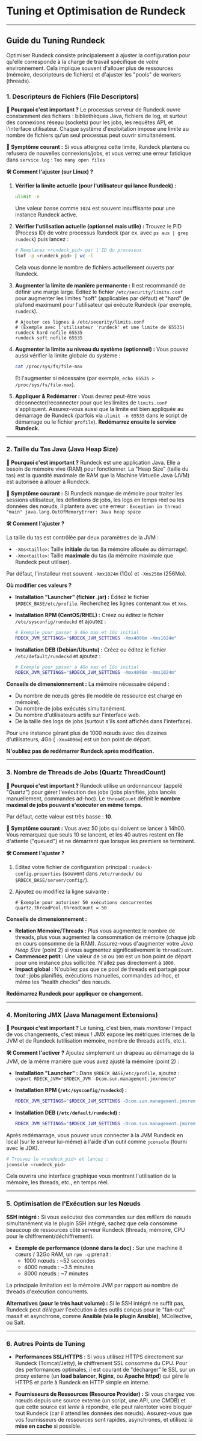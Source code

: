 # Tuning et Optimisation de Rundeck

-----

## Guide du Tuning Rundeck

Optimiser Rundeck consiste principalement à ajuster la configuration pour qu'elle corresponde à la charge de travail spécifique de *votre* environnement. Cela implique souvent d'allouer plus de ressources (mémoire, descripteurs de fichiers) et d'ajuster les "pools" de workers (threads).

### 1\. Descripteurs de Fichiers (File Descriptors)

**🤔 Pourquoi c'est important ?**
Le processus serveur de Rundeck ouvre constamment des fichiers : bibliothèques Java, fichiers de log, et surtout des connexions réseau (sockets) pour les jobs, les requêtes API, et l'interface utilisateur. Chaque système d'exploitation impose une limite au nombre de fichiers qu'un seul processus peut ouvrir simultanément.

**🚨 Symptôme courant :**
Si vous atteignez cette limite, Rundeck plantera ou refusera de nouvelles connexions/jobs, et vous verrez une erreur fatidique dans `service.log` :
`Too many open files`

**🛠️ Comment l'ajuster (sur Linux) ?**

1.  **Vérifier la limite actuelle (pour l'utilisateur qui lance Rundeck) :**

    ```bash
    ulimit -n
    ```

    Une valeur basse comme `1024` est souvent insuffisante pour une instance Rundeck active.

2.  **Vérifier l'utilisation actuelle (optionnel mais utile) :**
    Trouvez le PID (Process ID) de votre processus Rundeck (par ex. avec `ps aux | grep rundeck`) puis lancez :

    ```bash
    # Remplacez <rundeck_pid> par l'ID du processus
    lsof -p <rundeck_pid> | wc -l
    ```

    Cela vous donne le nombre de fichiers actuellement ouverts par Rundeck.

3.  **Augmenter la limite de manière permanente :**
    Il est recommandé de définir une marge large. Éditez le fichier `/etc/security/limits.conf` pour augmenter les limites "soft" (applicables par défaut) et "hard" (le plafond maximum) pour l'utilisateur qui exécute Rundeck (par exemple, `rundeck`).

    ```text
    # Ajouter ces lignes à /etc/security/limits.conf
    # (Exemple avec l'utilisateur 'rundeck' et une limite de 65535)
    rundeck hard nofile 65535
    rundeck soft nofile 65535
    ```

4.  **Augmenter la limite au niveau du système (optionnel) :**
    Vous pouvez aussi vérifier la limite globale du système :

    ```bash
    cat /proc/sys/fs/file-max
    ```

    Et l'augmenter si nécessaire (par exemple, `echo 65535 > /proc/sys/fs/file-max`).

5.  **Appliquer & Redémarrer :**
    Vous devrez peut-être vous déconnecter/reconnecter pour que les limites de `limits.conf` s'appliquent. Assurez-vous aussi que la limite est bien appliquée au démarrage de Rundeck (parfois via `ulimit -n 65535` dans le script de démarrage ou le fichier `profile`).
    **Redémarrez ensuite le service Rundeck.**

-----

### 2\. Taille du Tas Java (Java Heap Size)

**🤔 Pourquoi c'est important ?**
Rundeck est une application Java. Elle a besoin de mémoire vive (RAM) pour fonctionner. La "Heap Size" (taille du tas) est la quantité maximale de RAM que la Machine Virtuelle Java (JVM) est autorisée à allouer à Rundeck.

**🚨 Symptôme courant :**
Si Rundeck manque de mémoire pour traiter les sessions utilisateur, les définitions de jobs, les logs en temps réel ou les données des nœuds, il plantera avec une erreur :
`Exception in thread "main" java.lang.OutOfMemoryError: Java heap space`

**🛠️ Comment l'ajuster ?**

La taille du tas est contrôlée par deux paramètres de la JVM :

  * `-Xms<taille>`: Taille **initiale** du tas (la mémoire allouée au démarrage).
  * `-Xmx<taille>`: Taille **maximale** du tas (la mémoire maximale que Rundeck peut utiliser).

Par défaut, l'installeur met souvent `-Xmx1024m` (1Go) et `-Xms256m` (256Mo).

**Où modifier ces valeurs ?**

  * **Installation "Launcher" (fichier .jar) :**
    Éditez le fichier `$RDECK_BASE/etc/profile`. Recherchez les lignes contenant `Xmx` et `Xms`.

  * **Installation RPM (CentOS/RHEL) :**
    Créez ou éditez le fichier `/etc/sysconfig/rundeckd` et ajoutez :

    ```bash
    # Exemple pour passer à 4Go max et 1Go initial
    RDECK_JVM_SETTINGS="$RDECK_JVM_SETTINGS -Xmx4096m -Xms1024m"
    ```

  * **Installation DEB (Debian/Ubuntu) :**
    Créez ou éditez le fichier `/etc/default/rundeckd` et ajoutez :

    ```bash
    # Exemple pour passer à 4Go max et 1Go initial
    RDECK_JVM_SETTINGS="$RDECK_JVM_SETTINGS -Xmx4096m -Xms1024m"
    ```

**Conseils de dimensionnement :**
La mémoire nécessaire dépend :

  * Du nombre de nœuds gérés (le modèle de ressource est chargé en mémoire).
  * Du nombre de jobs exécutés simultanément.
  * Du nombre d'utilisateurs actifs sur l'interface web.
  * De la taille des logs de jobs (surtout s'ils sont affichés dans l'interface).

Pour une instance gérant plus de 1000 nœuds avec des dizaines d'utilisateurs, 4Go ( `-Xmx4096m`) est un bon point de départ.

**N'oubliez pas de redémarrer Rundeck après modification.**

-----

### 3\. Nombre de Threads de Jobs (Quartz ThreadCount)

**🤔 Pourquoi c'est important ?**
Rundeck utilise un ordonnanceur (appelé "Quartz") pour gérer l'exécution des jobs (jobs planifiés, jobs lancés manuellement, commandes ad-hoc). Le `threadCount` définit le **nombre maximal de jobs pouvant s'exécuter en même temps**.

Par défaut, cette valeur est très basse : **10**.

**🚨 Symptôme courant :**
Vous avez 50 jobs qui doivent se lancer à 14h00. Vous remarquez que seuls 10 se lancent, et les 40 autres restent en file d'attente ("queued") et ne démarrent que lorsque les premiers se terminent.

**🛠️ Comment l'ajuster ?**

1.  Éditez votre fichier de configuration principal : `rundeck-config.properties` (souvent dans `/etc/rundeck/` ou `$RDECK_BASE/server/config/`).

2.  Ajoutez ou modifiez la ligne suivante :

    ```properties
    # Exemple pour autoriser 50 exécutions concurrentes
    quartz.threadPool.threadCount = 50
    ```

**Conseils de dimensionnement :**

  * **Relation Mémoire/Threads :** Plus vous augmentez le nombre de threads, plus vous augmentez la consommation de mémoire (chaque job en cours consomme de la RAM). Assurez-vous d'augmenter votre *Java Heap Size* (point 2) si vous augmentez significativement le `threadCount`.
  * **Commencez petit :** Une valeur de `50` ou `100` est un bon point de départ pour une instance plus sollicitée. N'allez pas directement à `1000`.
  * **Impact global :** N'oubliez pas que ce pool de threads est partagé pour *tout* : jobs planifiés, exécutions manuelles, commandes ad-hoc, et même les "health checks" des nœuds.

**Redémarrez Rundeck pour appliquer ce changement.**

-----

### 4\. Monitoring JMX (Java Management Extensions)

**🤔 Pourquoi c'est important ?**
Le tuning, c'est bien, mais *monitorer* l'impact de vos changements, c'est mieux \! JMX expose les métriques internes de la JVM et de Rundeck (utilisation mémoire, nombre de threads actifs, etc.).

**🛠️ Comment l'activer ?**
Ajoutez simplement un drapeau au démarrage de la JVM, de la même manière que vous avez ajusté la mémoire (point 2) :

  * **Installation "Launcher" :**
    Dans `$RDECK_BASE/etc/profile`, ajoutez :
    `export RDECK_JVM="$RDECK_JVM -Dcom.sun.management.jmxremote"`

  * **Installation RPM (`/etc/sysconfig/rundeckd`) :**

    ```bash
    RDECK_JVM_SETTINGS="$RDECK_JVM_SETTINGS -Dcom.sun.management.jmxremote"
    ```

  * **Installation DEB (`/etc/default/rundeckd`) :**

    ```bash
    RDECK_JVM_SETTINGS="$RDECK_JVM_SETTINGS -Dcom.sun.management.jmxremote"
    ```

Après redémarrage, vous pouvez vous connecter à la JVM Rundeck en local (sur le serveur lui-même) à l'aide d'un outil comme `jconsole` (fourni avec le JDK).

```bash
# Trouvez le <rundeck_pid> et lancez :
jconsole <rundeck_pid>
```

Cela ouvrira une interface graphique vous montrant l'utilisation de la mémoire, les threads, etc., en temps réel.

-----

### 5\. Optimisation de l'Exécution sur les Nœuds

**SSH intégré :**
Si vous exécutez des commandes sur des *milliers* de nœuds simultanément via le plugin SSH intégré, sachez que cela consomme beaucoup de ressources côté serveur Rundeck (threads, mémoire, CPU pour le chiffrement/déchiffrement).

  * **Exemple de performance (donné dans la doc) :** Sur une machine 8 cœurs / 32Go RAM, un `rpm -q` prenait :
      * 1000 nœuds : \~52 secondes
      * 4000 nœuds : \~3.5 minutes
      * 8000 nœuds : \~7 minutes

La principale limitation est la mémoire JVM par rapport au nombre de threads d'exécution concurrents.

**Alternatives (pour le très haut volume) :**
Si le SSH intégré ne suffit pas, Rundeck peut *déléguer* l'exécution à des outils conçus pour le "fan-out" massif et asynchrone, comme **Ansible (via le plugin Ansible)**, MCollective, ou Salt.

-----

### 6\. Autres Points de Tuning

  * **Performances SSL/HTTPS :** Si vous utilisez HTTPS directement sur Rundeck (Tomcat/Jetty), le chiffrement SSL consomme du CPU. Pour des performances optimales, il est courant de "décharger" le SSL sur un proxy externe (un **load balancer**, **Nginx**, ou **Apache httpd**) qui gère le HTTPS et parle à Rundeck en HTTP simple en interne.

  * **Fournisseurs de Ressources (Resource Provider) :** Si vous chargez vos nœuds depuis une source externe (un script, une API, une CMDB) et que cette source est *lente* à répondre, elle peut ralentoter voire bloquer tout Rundeck (car il attend les données des nœuds). Assurez-vous que vos fournisseurs de ressources sont rapides, asynchrones, et utilisez la **mise en cache** si possible.

-----

